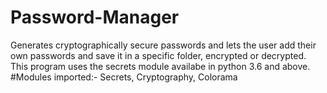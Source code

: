 # Password-Manager
Generates cryptographically secure passwords and lets the user add their own passwords and save it in a specific folder, encrypted or decrypted. This program uses the secrets module availabe in python 3.6 and above. 
#Modules imported:-
Secrets,
Cryptography,
Colorama

